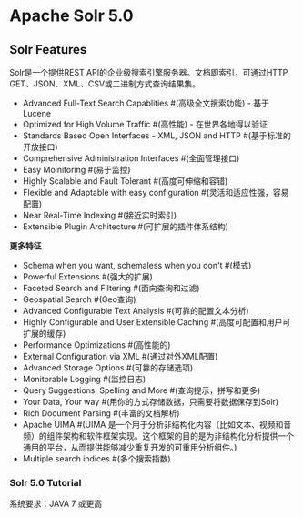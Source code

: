 # Apache Solr 5.0

## Solr Features

Solr是一个提供REST API的企业级搜索引擎服务器。文档即索引，可通过HTTP GET、JSON、XML、CSV或二进制方式查询结果集。

- Advanced Full-Text Search Capablities #(高级全文搜索功能) - 基于Lucene
- Optimized for High Volume Traffic #(高性能) - 在世界各地得以验证
- Standards Based Open Interfaces - XML, JSON and HTTP #(基于标准的开放接口)
- Comprehensive Administration Interfaces #(全面管理接口)
- Easy Moinitoring #(易于监控)
- Highly Scalable and Fault Tolerant #(高度可伸缩和容错)
- Flexible and Adaptable with easy configuration #(灵活和适应性强，容易配置)
- Near Real-Time Indexing #(接近实时索引)
- Extensible Plugin Architecture #(可扩展的插件体系结构)

**更多特征**

- Schema when you want, schemaless when you don't #(模式)
- Powerful Extensions #(强大的扩展)
- Faceted Search and Filtering #(面向查询和过滤)
- Geospatial Search #(Geo查询)
- Advanced Configurable Text Analysis #(可靠的配置文本分析)
- Highly Configurable and User Extensible Caching #(高度可配置和用户可扩展的缓存)
- Performance Optimizations #(高性能的)
- External Configuration via XML #(通过对外XML配置)
- Advanced Storage Options #(可靠的存储选项)
- Monitorable Logging #(监控日志)
- Query Suggestions, Spelling and More #(查询提示，拼写和更多)
- Your Data, Your way #(用你的方式存储数据，只需要将数据保存到Solr)
- Rich Document Parsing #(丰富的文档解析)
- Apache UIMA #(UIMA 是一个用于分析非结构化内容（比如文本、视频和音频）的组件架构和软件框架实现。这个框架的目的是为非结构化分析提供一个通用的平台，从而提供能够减少重复开发的可重用分析组件。)
- Multiple search indices #(多个搜索指数)

### Solr 5.0 Tutorial

系统要求：JAVA 7 或更高